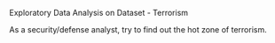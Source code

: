 Exploratory Data Analysis on Dataset - Terrorism

As a security/defense analyst, try to find out the hot zone of terrorism.
